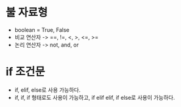 # 불 자료형

- boolean = True, False
- 비교 연산자 -> ==, !=, <, >, <=, >=
- 논리 연산자 -> not, and, or


# if 조건문

- if, elif, else로 사용 가능하다.
- if, if, if 형태로도 사용이 가능하고, if elif elif, if else로 사용이 가능하다.
